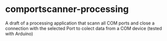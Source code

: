 # comportscanner-processing
A draft of a processing application that scann all COM ports and close a connection with the selected Port to colect data from a COM device (tested with Arduíno)
